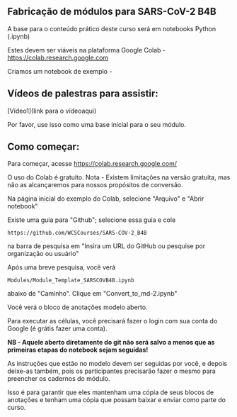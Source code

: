 ## Fabricação de módulos para SARS-CoV-2 B4B

A base para o conteúdo prático deste curso será em notebooks Python (.ipynb)

Estes devem ser viáveis na plataforma Google Colab - https://colab.research.google.com

Criamos um notebook de exemplo -

## Vídeos de palestras para assistir:

[Vídeo1](link para o vídeoaqui)

Por favor, use isso como uma base inicial para o seu módulo.

## Como começar:

Para começar, acesse https://colab.research.google.com/

O uso do Colab é gratuito. Nota - Existem limitações na versão gratuita, mas não as alcançaremos para nossos propósitos de conversão.

Na página inicial do exemplo do Colab, selecione "Arquivo" e "Abrir notebook"

Existe uma guia para "Github"; selecione essa guia e cole
```
https://github.com/WCSCourses/SARS-COV-2_B4B
```
na barra de pesquisa em "Insira um URL do GitHub ou pesquise por organização ou usuário"

Após uma breve pesquisa, você verá
```
Modules/Module_Template_SARSCOVB4B.ipynb
```
abaixo de "Caminho". Clique em "Convert_to_md-2.ipynb"

Você verá o bloco de anotações modelo aberto.

Para executar as células, você precisará fazer o login com sua conta do Google (é grátis fazer uma conta).

**NB - Aquele aberto diretamente do git não será salvo a menos que as primeiras etapas do notebook sejam seguidas!**

As instruções que estão no modelo devem ser seguidas por você, e depois deixe-as também, pois os participantes precisarão fazer o mesmo para preencher os cadernos do módulo.

Isso é para garantir que eles mantenham uma cópia de seus blocos de anotações e tenham uma cópia que possam baixar e enviar como parte do curso.

